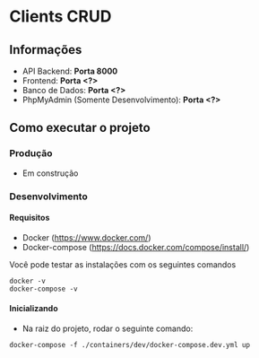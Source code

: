 # Clients CRUD

## Informações
- API Backend: **Porta 8000**
- Frontend: **Porta <?>**
- Banco de Dados: **Porta <?>**
- PhpMyAdmin (Somente Desenvolvimento): **Porta <?>**

## Como executar o projeto

### Produção
 - Em construção

### Desenvolvimento
#### Requisitos
- Docker (https://www.docker.com/)
- Docker-compose (https://docs.docker.com/compose/install/)

Você pode testar as instalações com os seguintes comandos
  ```
  docker -v
  docker-compose -v
  ```
#### Inicializando
- Na raiz do projeto, rodar o seguinte comando:
```
docker-compose -f ./containers/dev/docker-compose.dev.yml up
```